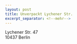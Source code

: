 ```yaml
---
layout: post
title: Unverpackt Lychener Str.
excerpt_separator: <!--mehr-->
---
```


Lychener Str. 47  
10437 Berlin
